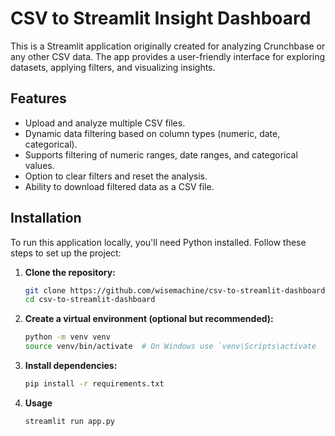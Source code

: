 # CSV to Streamlit Insight Dashboard

This is a Streamlit application originally created for analyzing Crunchbase or any other CSV data. The app provides a user-friendly interface for exploring datasets, applying filters, and visualizing insights.

## Features

- Upload and analyze multiple CSV files.
- Dynamic data filtering based on column types (numeric, date, categorical).
- Supports filtering of numeric ranges, date ranges, and categorical values.
- Option to clear filters and reset the analysis.
- Ability to download filtered data as a CSV file.

## Installation

To run this application locally, you'll need Python installed. Follow these steps to set up the project:

1. **Clone the repository:**

   ```bash
   git clone https://github.com/wisemachine/csv-to-streamlit-dashboard .git
   cd csv-to-streamlit-dashboard 
   
2. **Create a virtual environment (optional but recommended):**

   ```bash
   python -m venv venv
   source venv/bin/activate  # On Windows use `venv\Scripts\activate

3. **Install dependencies:**

   ```bash
   pip install -r requirements.txt
   
4. **Usage**

   ```bash
   streamlit run app.py





